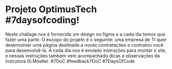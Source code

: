 <h1>Projeto OptimusTech #7daysofcoding!</h1>
<p>Neste challage nos é fornecido um design no figma e a cada dia temos que fazer uma parte. O escopo do projeto é o seguinte: uma empresa de TI quer desenvolver uma página destinada a novas contratações e contratou você para desenvolvê-la. A cada dia nos é enviado instruções para montar o site, e nessas instruções também vem acompanhado dicas e observações da instrutora Gi Moeller. #7DoC #feedback7DoC #7DaysOfCode</p>
